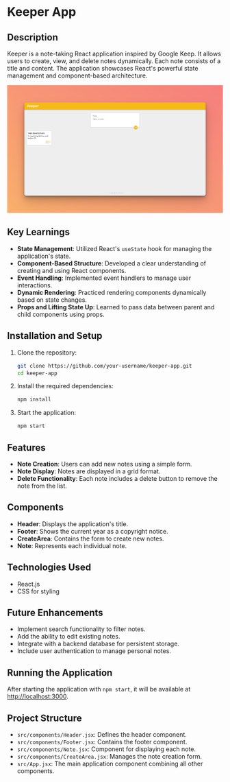 # Keeper App

## Description

Keeper is a note-taking React application inspired by Google Keep. It allows users to create, view, and delete notes dynamically. Each note consists of a title and content. The application showcases React's powerful state management and component-based architecture.

![Keeper App](./public/assets/images/application-screenshot.png)

## Key Learnings

- **State Management**: Utilized React's `useState` hook for managing the application's state.
- **Component-Based Structure**: Developed a clear understanding of creating and using React components.
- **Event Handling**: Implemented event handlers to manage user interactions.
- **Dynamic Rendering**: Practiced rendering components dynamically based on state changes.
- **Props and Lifting State Up**: Learned to pass data between parent and child components using props.

## Installation and Setup

1. Clone the repository:

   ```bash
   git clone https://github.com/your-username/keeper-app.git
   cd keeper-app
   ```

2. Install the required dependencies:

   ```bash
   npm install
   ```

3. Start the application:
   ```bash
   npm start
   ```

## Features

- **Note Creation**: Users can add new notes using a simple form.
- **Note Display**: Notes are displayed in a grid format.
- **Delete Functionality**: Each note includes a delete button to remove the note from the list.

## Components

- **Header**: Displays the application's title.
- **Footer**: Shows the current year as a copyright notice.
- **CreateArea**: Contains the form to create new notes.
- **Note**: Represents each individual note.

## Technologies Used

- React.js
- CSS for styling

## Future Enhancements

- Implement search functionality to filter notes.
- Add the ability to edit existing notes.
- Integrate with a backend database for persistent storage.
- Include user authentication to manage personal notes.

## Running the Application

After starting the application with `npm start`, it will be available at [http://localhost:3000](http://localhost:3000).

## Project Structure

- `src/components/Header.jsx`: Defines the header component.
- `src/components/Footer.jsx`: Contains the footer component.
- `src/components/Note.jsx`: Component for displaying each note.
- `src/components/CreateArea.jsx`: Manages the note creation form.
- `src/App.jsx`: The main application component combining all other components.
